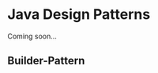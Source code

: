 # Java Design Patterns

<format color="%ComingSoonColor%">Coming soon...</format>

## Builder-Pattern